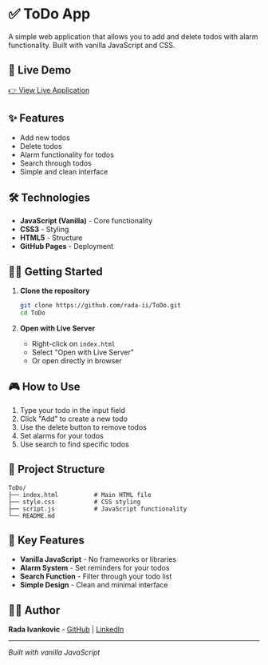 # ✅ ToDo App

A simple web application that allows you to add and delete todos with alarm functionality. Built with vanilla JavaScript and CSS.

## 🚀 Live Demo

<a href="https://rada-ii.github.io/ToDo/" target="_blank" rel="noopener noreferrer">
    👉 View Live Application
</a>


## ✨ Features

- Add new todos
- Delete todos
- Alarm functionality for todos
- Search through todos
- Simple and clean interface

## 🛠️ Technologies

- **JavaScript (Vanilla)** - Core functionality
- **CSS3** - Styling
- **HTML5** - Structure
- **GitHub Pages** - Deployment

## 🏃‍♀️ Getting Started

1. **Clone the repository**
   ```bash
   git clone https://github.com/rada-ii/ToDo.git
   cd ToDo
   ```

2. **Open with Live Server**
   - Right-click on `index.html`
   - Select "Open with Live Server"
   - Or open directly in browser

## 🎮 How to Use

1. Type your todo in the input field
2. Click "Add" to create a new todo
3. Use the delete button to remove todos
4. Set alarms for your todos
5. Use search to find specific todos

## 📁 Project Structure

```
ToDo/
├── index.html          # Main HTML file
├── style.css           # CSS styling
├── script.js           # JavaScript functionality
└── README.md
```

## 🌟 Key Features

- **Vanilla JavaScript** - No frameworks or libraries
- **Alarm System** - Set reminders for your todos
- **Search Function** - Filter through your todo list
- **Simple Design** - Clean and minimal interface

## 👩‍💻 Author

**Rada Ivankovic** - [GitHub](https://github.com/rada-ii) | [LinkedIn](https://www.linkedin.com/in/rada-ivankovic)

---

*Built with vanilla JavaScript*
